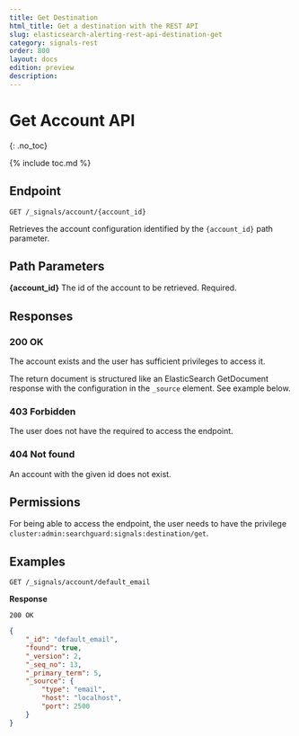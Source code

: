 ```yaml
---
title: Get Destination
html_title: Get a destination with the REST API
slug: elasticsearch-alerting-rest-api-destination-get
category: signals-rest
order: 800
layout: docs
edition: preview
description: 
---
```


<!--- Copyright 2019 floragunn GmbH -->

# Get Account API
{: .no_toc}

{% include toc.md %}


## Endpoint

```
GET /_signals/account/{account_id}
```

Retrieves the account configuration identified by the `{account_id}` path parameter. 


## Path Parameters

**{account_id}** The id of the account to be retrieved. Required.

## Responses

### 200 OK

The account exists and the user has sufficient privileges to access it. 

The return document is structured like an ElasticSearch GetDocument response with the configuration in the `_source` element. See example below.

### 403 Forbidden

The user does not have the required to access the endpoint.

### 404 Not found

An account with the given id does not exist. 

## Permissions

For being able to access the endpoint, the user needs to have the privilege `cluster:admin:searchguard:signals:destination/get`.



## Examples

```
GET /_signals/account/default_email
```

**Response**

```
200 OK
``` 

```json
{
    "_id": "default_email",
    "found": true,
    "_version": 2,
    "_seq_no": 13,
    "_primary_term": 5,
    "_source": {
        "type": "email",
        "host": "localhost",
        "port": 2500
    }
}
```

